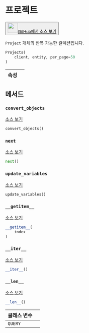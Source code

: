 
# 프로젝트

<p><button style={{display: 'flex', alignItems: 'center', backgroundColor: 'white', border: '1px solid #ddd', padding: '10px', borderRadius: '6px', cursor: 'pointer', boxShadow: '0 2px 3px rgba(0,0,0,0.1)', transition: 'all 0.3s'}}><a href='https://www.github.com/wandb/wandb/tree/fa4423647026d710e3780287b4bac2ee9494e92b/wandb/apis/public/projects.py#L19-L76' style={{fontSize: '1.2em', display: 'flex', alignItems: 'center'}}><img src='https://github.githubassets.com/images/modules/logos_page/GitHub-Mark.png' height='32px' width='32px' style={{marginRight: '10px'}}/>GitHub에서 소스 보기</a></button></p>

`Project` 개체의 반복 가능한 컬렉션입니다.

```python
Projects(
    client, entity, per_page=50
)
```

| 속성 |  |
| :--- | :--- |

## 메서드

### `convert_objects`

[소스 보기](https://www.github.com/wandb/wandb/tree/fa4423647026d710e3780287b4bac2ee9494e92b/wandb/apis/public/projects.py#L69-L73)

```python
convert_objects()
```

### `next`

[소스 보기](https://www.github.com/wandb/wandb/tree/fa4423647026d710e3780287b4bac2ee9494e92b/wandb/apis/paginator.py#L72-L79)

```python
next()
```

### `update_variables`

[소스 보기](https://www.github.com/wandb/wandb/tree/fa4423647026d710e3780287b4bac2ee9494e92b/wandb/apis/paginator.py#L52-L53)

```python
update_variables()
```

### `__getitem__`

[소스 보기](https://www.github.com/wandb/wandb/tree/fa4423647026d710e3780287b4bac2ee9494e92b/wandb/apis/paginator.py#L65-L70)

```python
__getitem__(
    index
)
```

### `__iter__`

[소스 보기](https://www.github.com/wandb/wandb/tree/fa4423647026d710e3780287b4bac2ee9494e92b/wandb/apis/paginator.py#L26-L28)

```python
__iter__()
```

### `__len__`

[소스 보기](https://www.github.com/wandb/wandb/tree/fa4423647026d710e3780287b4bac2ee9494e92b/wandb/apis/paginator.py#L30-L35)

```python
__len__()
```

| 클래스 변수 |  |
| :--- | :--- |
|  `QUERY`<a id="QUERY"></a> |   |